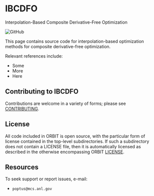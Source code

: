 # IBCDFO

Interpolation-Based Composite Derivative-Free Optimization

![GitHub](https://img.shields.io/github/license/poptus/IBCDFO) 

This page contains source code for interpolation-based optimization methods for
composite derivative-free optimization. 

Relevant references include:

- Some 
- More 
- Here

## Contributing to IBCDFO 

Contributions are welcome in a variety of forms; please see [CONTRIBUTING](CONTRIBUTING.rst).

## License 

All code included in ORBIT is open source, with the particular form of license contained in the top-level 
subdirectories.  If such a subdirectory does not contain a LICENSE file, then it is automatically licensed 
as described in the otherwise encompassing ORBIT [LICENSE](/LICENSE).  


## Resources

To seek support or report issues, e-mail:

 * ``poptus@mcs.anl.gov``
